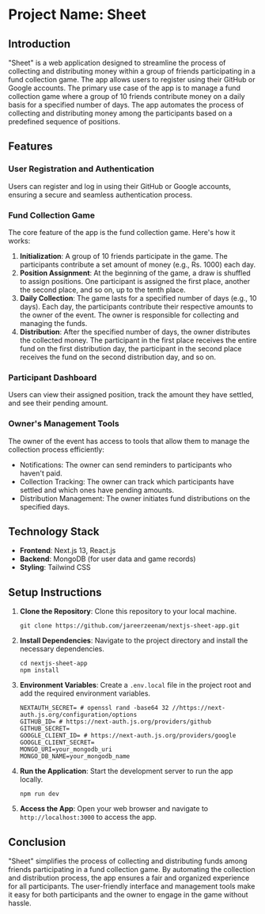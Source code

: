 # Project Name: Sheet

## Introduction
"Sheet" is a web application designed to streamline the process of collecting and distributing money within a group of friends participating in a fund collection game. The app allows users to register using their GitHub or Google accounts. The primary use case of the app is to manage a fund collection game where a group of 10 friends contribute money on a daily basis for a specified number of days. The app automates the process of collecting and distributing money among the participants based on a predefined sequence of positions.

## Features

### User Registration and Authentication
Users can register and log in using their GitHub or Google accounts, ensuring a secure and seamless authentication process.

### Fund Collection Game
The core feature of the app is the fund collection game. Here's how it works:

1. **Initialization**: A group of 10 friends participate in the game. The participants contribute a set amount of money (e.g., Rs. 1000) each day.
2. **Position Assignment**: At the beginning of the game, a draw is shuffled to assign positions. One participant is assigned the first place, another the second place, and so on, up to the tenth place.
3. **Daily Collection**: The game lasts for a specified number of days (e.g., 10 days). Each day, the participants contribute their respective amounts to the owner of the event. The owner is responsible for collecting and managing the funds.
4. **Distribution**: After the specified number of days, the owner distributes the collected money. The participant in the first place receives the entire fund on the first distribution day, the participant in the second place receives the fund on the second distribution day, and so on.

### Participant Dashboard
Users can view their assigned position, track the amount they have settled, and see their pending amount.

### Owner's Management Tools
The owner of the event has access to tools that allow them to manage the collection process efficiently:
- Notifications: The owner can send reminders to participants who haven't paid.
- Collection Tracking: The owner can track which participants have settled and which ones have pending amounts.
- Distribution Management: The owner initiates fund distributions on the specified days.

## Technology Stack

- **Frontend**: Next.js 13, React.js
- **Backend**: MongoDB (for user data and game records)
- **Styling**: Tailwind CSS

## Setup Instructions

1. **Clone the Repository**: Clone this repository to your local machine.
   ```
   git clone https://github.com/jareerzeenam/nextjs-sheet-app.git
   ```

2. **Install Dependencies**: Navigate to the project directory and install the necessary dependencies.
   ```
   cd nextjs-sheet-app
   npm install
   ```

3. **Environment Variables**: Create a `.env.local` file in the project root and add the required environment variables.
   ```
   NEXTAUTH_SECRET= # openssl rand -base64 32 //https://next-auth.js.org/configuration/options
   GITHUB_ID= # https://next-auth.js.org/providers/github
   GITHUB_SECRET=
   GOOGLE_CLIENT_ID= # https://next-auth.js.org/providers/google
   GOOGLE_CLIENT_SECRET=
   MONGO_URI=your_mongodb_uri
   MONGO_DB_NAME=your_mongodb_name
   ```

4. **Run the Application**: Start the development server to run the app locally.
   ```
   npm run dev
   ```

5. **Access the App**: Open your web browser and navigate to `http://localhost:3000` to access the app.

## Conclusion

"Sheet" simplifies the process of collecting and distributing funds among friends participating in a fund collection game. By automating the collection and distribution process, the app ensures a fair and organized experience for all participants. The user-friendly interface and management tools make it easy for both participants and the owner to engage in the game without hassle.
